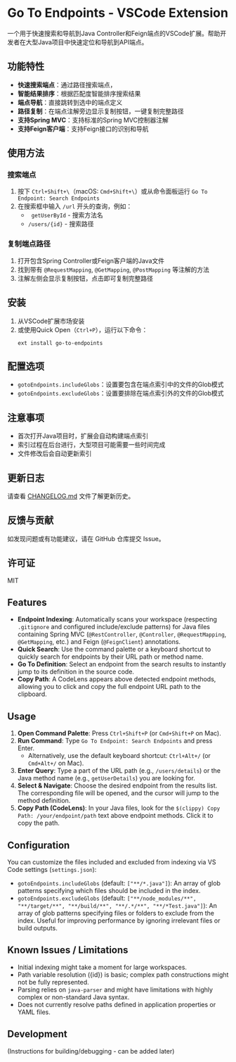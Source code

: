 # Go To Endpoints - VSCode Extension

一个用于快速搜索和导航到Java Controller和Feign端点的VSCode扩展。帮助开发者在大型Java项目中快速定位和导航到API端点。

## 功能特性

- **快速搜索端点**：通过路径搜索端点，
- **智能结果排序**：根据匹配度智能排序搜索结果
- **端点导航**：直接跳转到选中的端点定义
- **路径复制**：在端点注解旁边显示复制按钮，一键复制完整路径
- **支持Spring MVC**：支持标准的Spring MVC控制器注解
- **支持Feign客户端**：支持Feign接口的识别和导航

## 使用方法

### 搜索端点

1. 按下 `Ctrl+Shift+\`（macOS: `Cmd+Shift+\`）或从命令面板运行 `Go To Endpoint: Search Endpoints`
2. 在搜索框中输入 `/url` 开头的查询，例如：
   - ` getUserById` - 搜索方法名
   - `/users/{id}` - 搜索路径

### 复制端点路径

1. 打开包含Spring Controller或Feign客户端的Java文件
2. 找到带有 `@RequestMapping`, `@GetMapping`, `@PostMapping` 等注解的方法
3. 注解左侧会显示复制按钮，点击即可复制完整路径

## 安装

1. 从VSCode扩展市场安装
2. 或使用Quick Open（`Ctrl+P`），运行以下命令：
   ```
   ext install go-to-endpoints
   ```

## 配置选项

- `gotoEndpoints.includeGlobs`：设置要包含在端点索引中的文件的Glob模式
- `gotoEndpoints.excludeGlobs`：设置要排除在端点索引外的文件的Glob模式

## 注意事项

- 首次打开Java项目时，扩展会自动构建端点索引
- 索引过程在后台进行，大型项目可能需要一些时间完成
- 文件修改后会自动更新索引

## 更新日志

请查看 [CHANGELOG.md](CHANGELOG.md) 文件了解更新历史。

## 反馈与贡献

如发现问题或有功能建议，请在 GitHub 仓库提交 Issue。

## 许可证

MIT

## Features

*   **Endpoint Indexing**: Automatically scans your workspace (respecting `.gitignore` and configured include/exclude patterns) for Java files containing Spring MVC (`@RestController`, `@Controller`, `@RequestMapping`, `@GetMapping`, etc.) and Feign (`@FeignClient`) annotations.
*   **Quick Search**: Use the command palette or a keyboard shortcut to quickly search for endpoints by their URL path or method name.
*   **Go To Definition**: Select an endpoint from the search results to instantly jump to its definition in the source code.
*   **Copy Path**: A CodeLens appears above detected endpoint methods, allowing you to click and copy the full endpoint URL path to the clipboard.

## Usage

1.  **Open Command Palette**: Press `Ctrl+Shift+P` (or `Cmd+Shift+P` on Mac).
2.  **Run Command**: Type `Go To Endpoint: Search Endpoints` and press Enter.
    *   Alternatively, use the default keyboard shortcut: `Ctrl+Alt+/` (or `Cmd+Alt+/` on Mac).
3.  **Enter Query**: Type a part of the URL path (e.g., `/users/details`) or the Java method name (e.g., `getUserDetails`) you are looking for.
4.  **Select & Navigate**: Choose the desired endpoint from the results list. The corresponding file will be opened, and the cursor will jump to the method definition.
5.  **Copy Path (CodeLens)**: In your Java files, look for the `$(clippy) Copy Path: /your/endpoint/path` text above endpoint methods. Click it to copy the path.

## Configuration

You can customize the files included and excluded from indexing via VS Code settings (`settings.json`):

*   `gotoEndpoints.includeGlobs` (default: `["**/*.java"]`):
    An array of glob patterns specifying which files should be included in the index.
*   `gotoEndpoints.excludeGlobs` (default: `["**/node_modules/**", "**/target/**", "**/build/**", "**/.*/**", "**/*Test.java"]`):
    An array of glob patterns specifying files or folders to exclude from the index. Useful for improving performance by ignoring irrelevant files or build outputs.

## Known Issues / Limitations

*   Initial indexing might take a moment for large workspaces.
*   Path variable resolution ({id}) is basic; complex path constructions might not be fully represented.
*   Parsing relies on `java-parser` and might have limitations with highly complex or non-standard Java syntax.
*   Does not currently resolve paths defined in application properties or YAML files.

## Development

(Instructions for building/debugging - can be added later)
